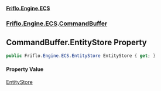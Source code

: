 #### [Friflo.Engine.ECS](index.md 'index')
### [Friflo.Engine.ECS](Friflo.Engine.ECS.md 'Friflo.Engine.ECS').[CommandBuffer](CommandBuffer.md 'Friflo.Engine.ECS.CommandBuffer')

## CommandBuffer.EntityStore Property

```csharp
public Friflo.Engine.ECS.EntityStore EntityStore { get; }
```

#### Property Value
[EntityStore](EntityStore.md 'Friflo.Engine.ECS.EntityStore')
